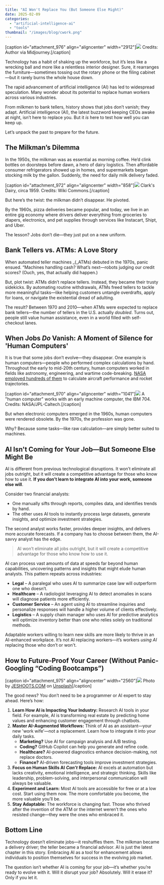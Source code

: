 ```yaml
---
title: "AI Won't Replace You (But Someone Else Might)"
date: 2025-02-09
categories: 
  - "artificial-intelligence-ai"
  - "tools"
thumbnail: "/images/blog/cwork.png"
---
```


\[caption id="attachment\_976" align="aligncenter" width="2912"\]![](images/cwork.png) Credits: Author via Midjourney.\[/caption\]

Technology has a habit of shaking up the workforce, but it’s less like a wrecking ball and more like a relentless interior designer. Sure, it rearranges the furniture—sometimes tossing out the rotary phone or the filing cabinet—but it rarely burns the whole house down.

The rapid advancement of artificial intelligence (AI) has led to widespread speculation. Many wonder about its potential to replace human workers across various industries.

From milkmen to bank tellers, history shows that jobs don’t vanish; they adapt. Artificial intelligence (AI), the latest buzzword keeping CEOs awake at night, isn’t here to replace you. But it _is_ here to test how well you can keep up.

Let’s unpack the past to prepare for the future.

## **The Milkman’s Dilemma**

In the 1950s, the milkman was as essential as morning coffee. He’d clink bottles on doorsteps before dawn, a hero of dairy logistics. Then affordable consumer refrigerators showed up in homes, and supermarkets began stocking milk by the gallon. Suddenly, the need for daily milk delivery faded.

\[caption id="attachment\_972" align="aligncenter" width="858"\]![](images/Clarks_Dairy_milk_delivery_in_Ottawa_-_Aug._1959_29540765584.jpg) Clark's Dairy, circa 1959. Credits: Wiki Commons.\[/caption\]

But here’s the twist: the milkman didn’t disappear. He pivoted.

By the 1960s, pizza deliveries became popular, and today, we live in an entire gig economy where drivers deliver everything from groceries to diapers, electronics, and pet supplies through services like Instacart, Shipt, and Uber.

The lesson? Jobs don’t die—they just put on a new uniform.

## **Bank Tellers vs. ATMs: A Love Story**

When automated teller machines _(_ATMs) debuted in the 1970s, panic ensued. “Machines handling cash? What’s next—robots judging our credit scores? (Ouch, yes, that actually did happen.)

But, plot twist: ATMs didn’t replace tellers. Instead, they became their trusty sidekicks. By automating routine withdrawals, ATMs freed tellers to tackle more meaningful tasks—like helping customers untangle overdrafts, apply for loans, or navigate the existential dread of adulting.

The result? Between 1970 and 2010—when ATMs were expected to replace bank tellers—the number of tellers in the U.S. actually _doubled_. Turns out, people still value human assistance, even in a world filled with self-checkout lanes.

## **When Jobs** _**Do**_ **Vanish: A Moment of Silence for 'Human Computers'**

It is true that some jobs don’t evolve—they disappear. One example is human computers—people who performed complex calculations by hand. Throughout the early to mid-20th century, human computers worked in fields like astronomy, engineering, and wartime code-breaking. [NASA employed hundreds of them](https://www.nasa.gov/centers-and-facilities/jpl/when-computers-were-human/) to calculate aircraft performance and rocket trajectories.

\[caption id="attachment\_970" align="aligncenter" width="1041"\]![](images/human_computersmain-1041.webp) A "human computer" works with an early machine computer, the IBM 704. Credits: NASA/JPL-Caltech.\[/caption\]

But when electronic computers emerged in the 1960s, human computers were rendered obsolete. By the 1970s, the profession was gone.

Why? Because some tasks—like raw calculation—are simply better suited to machines.

## **AI Isn't Coming for Your Job—But Someone Else Might Be**

AI is different from previous technological disruptions. It won’t eliminate all jobs outright, but it will create a competitive advantage for those who know how to use it. **If you don’t learn to integrate AI into your work, someone else will**.

Consider two financial analysts:

- One manually sifts through reports, compiles data, and identifies trends by hand.
- The other uses AI tools to instantly process large datasets, generate insights, and optimize investment strategies.

The second analyst works faster, provides deeper insights, and delivers more accurate forecasts. If a company has to choose between them, the AI-savvy analyst has the edge.

> AI won’t eliminate all jobs outright, but it will create a competitive advantage for those who know how to use it.

AI can process vast amounts of data at speeds far beyond human capabilities, uncovering patterns and insights that might elude human analysts. This pattern repeats across industries:

- **Legal** – A paralegal who uses AI to summarize case law will outperform one who doesn’t.
- **Healthcare** – A radiologist leveraging AI to detect anomalies in scans will diagnose patients more efficiently.
- **Customer Service** – An agent using AI to streamline inquiries and personalize responses will handle a higher volume of clients effectively.
- **Logistics** – A supply chain manager who uses AI for predictive analytics will optimize inventory better than one who relies solely on traditional methods.

Adaptable workers willing to learn new skills are more likely to thrive in an AI-enhanced workplace. It’s not AI replacing workers—it’s workers _using AI_ replacing those who don’t or won't.

## **How to Future-Proof Your Career (Without Panic-Googling “Coding Bootcamps”)**

\[caption id="attachment\_975" align="aligncenter" width="2560"\]![](images/jeshoots-com-2vD8lIhdnw-unsplash-scaled.jpg) Photo by [JESHOOTS.COM](https://unsplash.com/@jeshoots?utm_content=creditCopyText&utm_medium=referral&utm_source=unsplash) on [Unsplash](https://unsplash.com/photos/woman-biting-pencil-while-sitting-on-chair-in-front-of-computer-during-daytime--2vD8lIhdnw?utm_content=creditCopyText&utm_medium=referral&utm_source=unsplash)\[/caption\]

The good news? You don’t need to be a programmer or AI expert to stay ahead. Here’s how:

1. **Learn How AI is Impacting Your Industry:** Research AI tools in your field. For example, AI is transforming real estate by predicting home values and enhancing customer engagement through chatbots.
2. **Master AI-Augmented Workflows:** Think of AI as an assistant—your new 'work wife'—not a replacement. Learn how to integrate it into your daily tasks.
    - **Marketing?** Use AI for campaign analysis and A/B testing.
    - **Coding?** GitHub Copilot can help you generate and refine code.
    - **Healthcare?** AI-powered diagnostics enhance decision-making, not replace doctors.
    - **Finance?** AI-driven forecasting tools improve investment strategies.
3. **Focus on Human Skills AI** _**Can’t**_ **Replace:** AI excels at automation but lacks creativity, emotional intelligence, and strategic thinking. Skills like leadership, problem-solving, and interpersonal communication will always be valuable.
4. **Experiment and Learn:** Most AI tools are accessible for free or at a low cost. Start using them now. The more comfortable you become, the more valuable you’ll be.
5. **Stay Adaptable:** The workforce is changing fast. Those who thrived after the invention of the ATM or the internet weren’t the ones who resisted change—they were the ones who embraced it.

## **Bottom Line**

Technology doesn’t eliminate jobs—it reshuffles them. The milkman became a delivery driver; the teller became a financial advisor. AI is just the latest chapter in this story. Embracing AI as a tool for enhancement allows individuals to position themselves for success in the evolving job market.

The question isn’t whether AI is coming for your job—it’s whether you’re ready to evolve with it. Will it disrupt your job? Absolutely. Will it erase it? Only if you let it.
